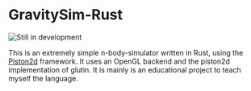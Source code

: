 # GravitySim-Rust

![Still in development](http://imgur.com/6mTGvbA)

This is an extremely simple n-body-simulator written in Rust, using the [Piston2d](http://www.piston.rs/) framework. It uses an OpenGL backend and the piston2d implementation of glutin. It is mainly is an educational project to teach myself the language.


